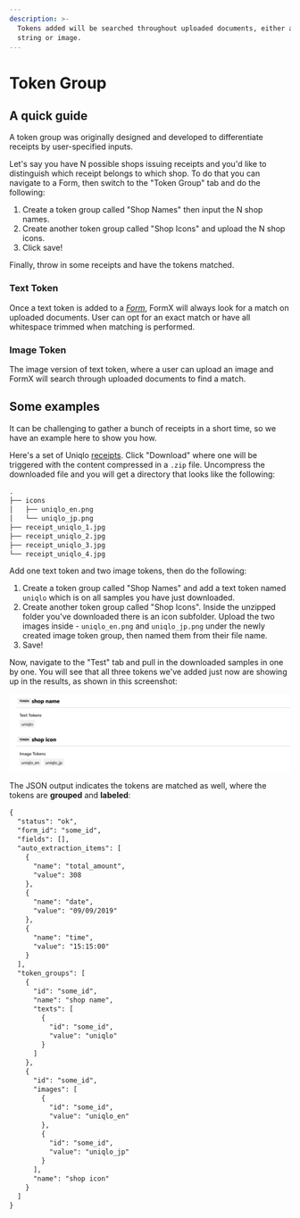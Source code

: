 ```yaml
---
description: >-
  Tokens added will be searched throughout uploaded documents, either as a text
  string or image.
---
```


# Token Group

## A quick guide

A token group was originally designed and developed to differentiate receipts by user-specified inputs.

Let's say you have N possible shops issuing receipts and you'd like to distinguish which receipt belongs to which shop. To do that you can navigate to a Form, then switch to the "Token Group" tab and do the following:

1. Create a token group called "Shop Names" then input the N shop names.
2. Create another token group called "Shop Icons" and upload the N shop icons.
3. Click save!

Finally, throw in some receipts and have the tokens matched.

### Text Token

Once a text token is added to a [_Form_](../background.md#what-is-a-form), FormX will always look for a match on uploaded documents. User can opt for an exact match or have all whitespace trimmed when matching is performed.

### Image Token

The image version of text token, where a user can upload an image and FormX will search through uploaded documents to find a match.

## Some examples

It can be challenging to gather a bunch of receipts in a short time, so we have an example here to show you how.

Here's a set of Uniqlo [receipts](https://drive.google.com/drive/folders/1Aoo5IP-26rhZztlx3w710GtP2ctXIA42?usp=sharing). Click "Download" where one will be triggered with the content compressed in a `.zip` file. Uncompress the downloaded file and you will get a directory that looks like the following:

```
.
├── icons
│   ├── uniqlo_en.png
│   └── uniqlo_jp.png
├── receipt_uniqlo_1.jpg
├── receipt_uniqlo_2.jpg
├── receipt_uniqlo_3.jpg
└── receipt_uniqlo_4.jpg
```

Add one text token and two image tokens, then do the following:

1. Create a token group called "Shop Names" and add a text token named `uniqlo` which is on all samples you have just downloaded.
2. Create another token group called "Shop Icons". Inside the unzipped folder you've downloaded there is an icon subfolder. Upload the two images inside - `uniqlo_en.png` and `uniqlo_jp.png` under the newly created image token group, then named them from their file name.
3. Save!

Now, navigate to the "Test" tab and pull in the downloaded samples in one by one. You will see that all three tokens we've added just now are showing up in the results, as shown in this screenshot:

![](<../.gitbook/assets/Screenshot 2020-09-15 at 5.42.38 PM.png>)

The JSON output indicates the tokens are matched as well, where the tokens are **grouped** and **labeled**:

```
{
  "status": "ok",
  "form_id": "some_id",
  "fields": [],
  "auto_extraction_items": [
    {
      "name": "total_amount",
      "value": 308
    },
    {
      "name": "date",
      "value": "09/09/2019"
    },
    {
      "name": "time",
      "value": "15:15:00"
    }
  ],
  "token_groups": [
    {
      "id": "some_id",
      "name": "shop name",
      "texts": [
        {
          "id": "some_id",
          "value": "uniqlo"
        }
      ]
    },
    {
      "id": "some_id",
      "images": [
        {
          "id": "some_id",
          "value": "uniqlo_en"
        },
        {
          "id": "some_id",
          "value": "uniqlo_jp"
        }
      ],
      "name": "shop icon"
    }
  ]
}
```
